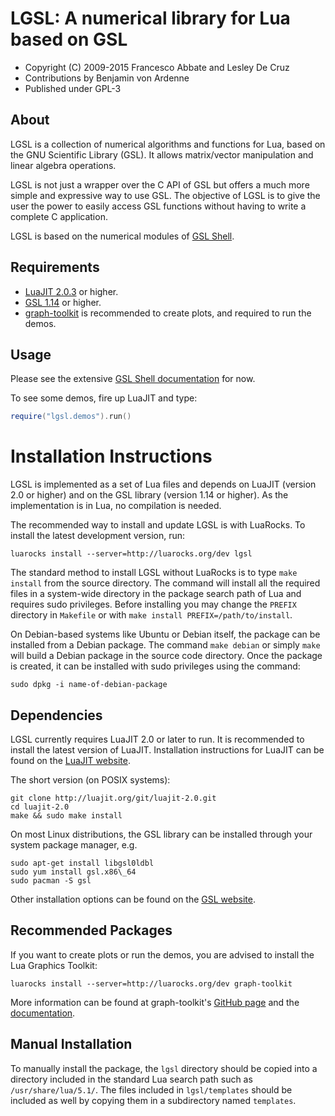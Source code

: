 # LGSL: A numerical library for Lua based on GSL

* Copyright (C) 2009-2015 Francesco Abbate and Lesley De Cruz
* Contributions by Benjamin von Ardenne
* Published under GPL-3

## About

LGSL is a collection of numerical algorithms and functions for Lua, based on
the GNU Scientific Library (GSL). It allows matrix/vector manipulation and
linear algebra operations.

LGSL is not just a wrapper over the C API of GSL but offers a much more simple
and expressive way to use GSL. The objective of LGSL is to give the user the
power to easily access GSL functions without having to write a complete C
application.

LGSL is based on the numerical modules of [GSL
Shell](http://www.nongnu.org/gsl-shell/).

## Requirements

* [LuaJIT 2.0.3](http://luajit.org) or higher.
* [GSL 1.14](http://www.gnu.org/software/gsl/) or higher.
* [graph-toolkit](http://github.com/franko/graph-toolkit) is recommended to
  create plots, and required to run the demos.

## Usage

Please see the extensive [GSL Shell
documentation](http://www.nongnu.org/gsl-shell/doc/index.html) for now.

To see some demos, fire up LuaJIT and type:

``` lua
require("lgsl.demos").run()
```

# Installation Instructions

LGSL is implemented as a set of Lua files and depends on LuaJIT (version 2.0 or
higher) and on the GSL library (version 1.14 or higher).  As the implementation
is in Lua, no compilation is needed.

The recommended way to install and update LGSL is with LuaRocks. To install the
latest development version, run:

```
luarocks install --server=http://luarocks.org/dev lgsl 
```

The standard method to install LGSL without LuaRocks is to type `make install`
from the source directory.  The command will install all the required files in
a system-wide directory in the package search path of Lua and requires sudo
privileges.  Before installing you may change the `PREFIX` directory in
`Makefile` or with `make install PREFIX=/path/to/install`.

On Debian-based systems like Ubuntu or Debian itself, the package can be
installed from a Debian package.  The command `make debian` or simply `make`
will build a Debian package in the source code directory.  Once the package is
created, it can be installed with sudo privileges using the command:

```
sudo dpkg -i name-of-debian-package
```

## Dependencies

LGSL currently requires LuaJIT 2.0 or later to run. It is recommended to
install the latest version of LuaJIT. Installation instructions for LuaJIT can
be found on the [LuaJIT website](http://luajit.org/install.html).

The short version (on POSIX systems):

```
git clone http://luajit.org/git/luajit-2.0.git
cd luajit-2.0
make && sudo make install
```

On most Linux distributions, the GSL library can be installed through your
system package manager, e.g.

```
sudo apt-get install libgsl0ldbl
sudo yum install gsl.x86\_64
sudo pacman -S gsl
```

Other installation options can be found on the [GSL
website](http://www.gnu.org/software/gsl/).

## Recommended Packages

If you want to create plots or run the demos, you are advised to install the
Lua Graphics Toolkit:

```
luarocks install --server=http://luarocks.org/dev graph-toolkit
```

More information can be found at graph-toolkit's [GitHub
page](https://github.com/franko/graph-toolkit) and the
[documentation](http://franko.github.io/graph-toolkit).

## Manual Installation

To manually install the package, the `lgsl` directory should be copied into a
directory included in the standard Lua search path such as `/usr/share/lua/5.1/`.
The files included in `lgsl/templates` should be included as well by copying them
in a subdirectory named `templates`.

